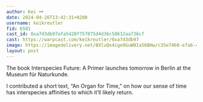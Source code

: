 ```yaml
---
author: Kei 🗝️
date: 2024-04-26T13:42:31+0200
username: keikreutler
fid: 6581
cast_id: 0xa7d3db97afa5428f757875d4d36c58612aa736cf
cast: https://warpcast.com/keikreutler/0xa7d3db97
image: https://imagedelivery.net/BXluQx4ige9GuW0Ia56BHw/c35e7460-e7a6-4bc2-8195-cd3029b8d100/original
layout: post
---
```

The book Interspecies Future: A Primer launches tomorrow in Berlin at the Museum für Naturkunde.  
  
I contributed a short text, “An Organ for Time,” on how our sense of time has interspecies affinities to which it’ll likely return.  

<img src='https://imagedelivery.net/BXluQx4ige9GuW0Ia56BHw/c35e7460-e7a6-4bc2-8195-cd3029b8d100/original' alt='' referrerpolicy='no-referrer'/>